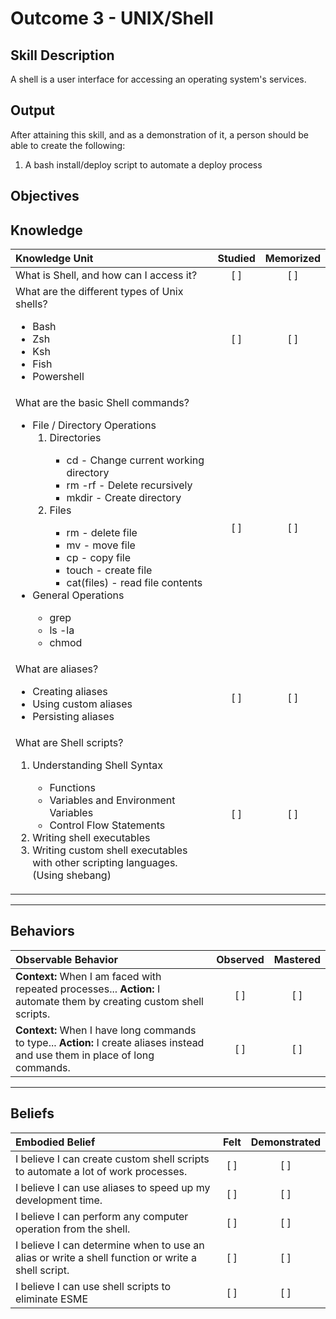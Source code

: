 # Outcome 3 - UNIX/Shell

**Skill Description**
----------
A shell is a user interface for accessing an operating system's services.

**Output**
----------
After attaining this skill, and as a demonstration of it, a person should be able to create the following:

1. A bash install/deploy script to automate a deploy process


**Objectives**
----------

## **Knowledge**


| Knowledge Unit   |      Studied      | Memorized |
|:-------------|:------------------:|:--------:|
| What is Shell, and how can I access it? | [ ] | [ ]  |
| What are the different types of Unix shells? <ul><li>Bash</li><li>Zsh</li><li>Ksh</li><li>Fish</li><li>Powershell</li></ul>| [ ] | [ ]|
| What are the basic Shell commands? <ul><li>File / Directory Operations <ol><li>Directories</li><ul><li>cd - Change current working directory</li><li>rm -rf - Delete recursively</li><li>mkdir - Create directory</li></ul><li>Files</li><ul><li>rm - delete file</li><li>mv - move file</li><li>cp - copy file</li><li>touch - create file</li><li>cat(files) - read file contents</li></ul></ol><li>General Operations</li><ul><li> grep</li><li>ls -la</li><li>chmod</li></ul> | [ ]| [ ]|
| What are aliases? <ul><li>Creating aliases</li><li>Using custom aliases</li><li>Persisting aliases</li></ul>| [ ] |    [ ] |
| What are Shell scripts? <ol><li>Understanding Shell Syntax</li><ul><li>Functions</li><li>Variables and Environment Variables </li><li>Control Flow Statements</li></ul><li>Writing shell executables</li><li>Writing custom shell executables with other scripting languages.(Using shebang)</li></ol> | [ ] |    [ ] |


----------


## **Behaviors**

| Observable Behavior   |      Observed      | Mastered |
|:-------------|:------------------:|:--------:|
| **Context:** When I am faced with repeated processes... **Action:** I automate them by creating custom shell scripts. | [ ] | [ ]  |
| **Context:** When I have long commands to type... **Action:** I create aliases instead and use them in place of long commands. |   [ ]   |   [ ] |

----------


## **Beliefs**

| Embodied Belief   |      Felt      | Demonstrated |
|:-------------|:------------------:|:--------:|
| I believe I can create custom shell scripts to automate a lot of work processes. | [ ] | [ ]  |
| I believe I can use aliases to speed up my development time. |   [ ]   |   [ ] |
| I believe I can perform any computer operation from the shell. |   [ ]   |   [ ] |
| I believe I can determine when to use an alias or write a shell function or write a shell script. |   [ ]   |   [ ] |
| I believe I can use shell scripts to eliminate ESME |   [ ]   |   [ ] |